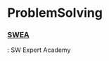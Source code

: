 # ProblemSolving

### [SWEA](https://github.com/SSangRRae/ProblemSolving/tree/main/SWEA)
: SW Expert Academy
